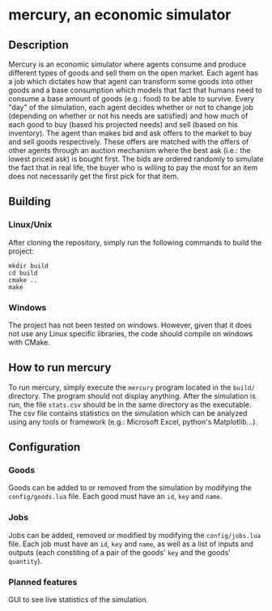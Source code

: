 # mercury, an economic simulator

## Description
Mercury is an economic simulator where agents consume and produce different types of goods and sell them on the open market. Each agent has a job which dictates how that agent can transform some goods into other goods and a base consumption which models that fact that humans need to consume a base amount of goods (e.g.: food) to be able to survive. Every "day" of the simulation, each agent decides whether or not to change job (depending on whether or not his needs are satisfied) and how much of each good to buy (based his projected needs) and sell (based on his inventory). The agent than makes bid and ask offers to the market to buy and sell goods respectively. These offers are matched with the offers of other agents through an auction mechanism where the best ask (i.e.: the lowest priced ask) is bought first. The bids are ordered randomly to simulate the fact that in real life, the buyer who is willing to pay the most for an item does not necessarily get the first pick for that item. 

## Building
### Linux/Unix
After cloning the repository, simply run the following commands to build the project:
```
mkdir build
cd build
cmake ..
make
```

### Windows
The project has not been tested on windows. However, given that it does not use any Linux specific libraries, the code should compile on windows with CMake.

## How to run mercury
To run mercury, simply execute the `mercury` program located in the `build/` directory. The program should not display anything. After the simulation is run, the file `stats.csv` should be in the same directory as the executable. The csv file contains statistics on the simulation which can be analyzed using any tools or framework (e.g.: Microsoft Excel, python's Matplotlib...).

## Configuration
### Goods
Goods can be added to or removed from the simulation by modifying the `config/goods.lua` file. Each good must have an `id`, `key` and `name`.

### Jobs
Jobs can be added, removed or modified by modifying the `config/jobs.lua` file. Each job must have an `id`, `key` and `name`, as well as a list of inputs and outputs (each constiting of a pair of the goods' `key` and the goods' `quantity`).

### Planned features
GUI to see live statistics of the simulation.